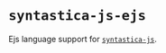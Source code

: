 # `syntastica-js-ejs`

Ejs language support for [`syntastica-js`](https://www.npmjs.com/package/@syntastica/core).
